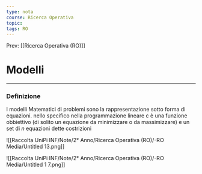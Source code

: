 ```yaml
---
type: nota
course: Ricerca Operativa
topic: 
tags: RO
---
```


Prev: [[Ricerca Operativa (RO)]]

# Modelli
---

### Definizione
I modelli Matematici di problemi sono la rappresentazione sotto forma di equazioni. nello specifico nella programmazione lineare c è una funzione obbiettivo (di solito un equazione da minimizzare o da massimizzare) e un set di $n$  equazioni dette costrizioni

![[Raccolta UniPi INF/Note/2° Anno/Ricerca Operativa (RO)/-RO Media/Untitled 13.png]]

![[Raccolta UniPi INF/Note/2° Anno/Ricerca Operativa (RO)/-RO Media/Untitled 1 7.png]]

